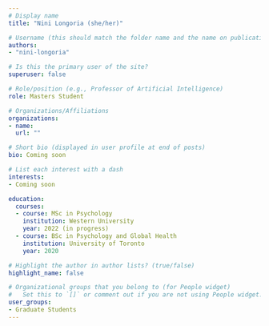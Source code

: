 ```yaml
---
# Display name
title: "Nini Longoria (she/her)"

# Username (this should match the folder name and the name on publications)
authors:
- "nini-longoria"

# Is this the primary user of the site?
superuser: false

# Role/position (e.g., Professor of Artificial Intelligence)
role: Masters Student

# Organizations/Affiliations
organizations:
- name: 
  url: ""

# Short bio (displayed in user profile at end of posts)
bio: Coming soon

# List each interest with a dash
interests:
- Coming soon

education:
  courses:
  - course: MSc in Psychology
    institution: Western University
    year: 2022 (in progress)
  - course: BSc in Psychology and Global Health
    institution: University of Toronto
    year: 2020

# Highlight the author in author lists? (true/false)
highlight_name: false

# Organizational groups that you belong to (for People widget)
#   Set this to `[]` or comment out if you are not using People widget.
user_groups:
- Graduate Students
---
```

